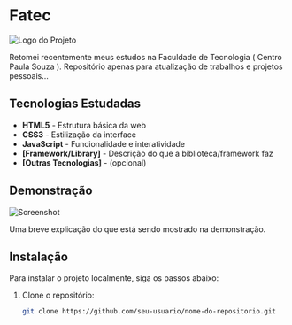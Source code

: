 # Fatec

![Logo do Projeto](link-para-sua-imagem.png) <!-- Substitua pelo link da sua imagem/logo -->

Retomei recentemente meus estudos na Faculdade de Tecnologia ( Centro Paula Souza ).  Repositório apenas para atualização de trabalhos e projetos pessoais...

## Tecnologias Estudadas

- **HTML5** - Estrutura básica da web
- **CSS3** - Estilização da interface
- **JavaScript** - Funcionalidade e interatividade
- **[Framework/Library]** - Descrição do que a biblioteca/framework faz
- **[Outras Tecnologias]** - (opcional)

## Demonstração

![Screenshot](link-para-screenshot.png) <!-- Substitua pelo link da sua captura de tela -->

Uma breve explicação do que está sendo mostrado na demonstração.

## Instalação

Para instalar o projeto localmente, siga os passos abaixo:

1. Clone o repositório:
   ```bash
   git clone https://github.com/seu-usuario/nome-do-repositorio.git

